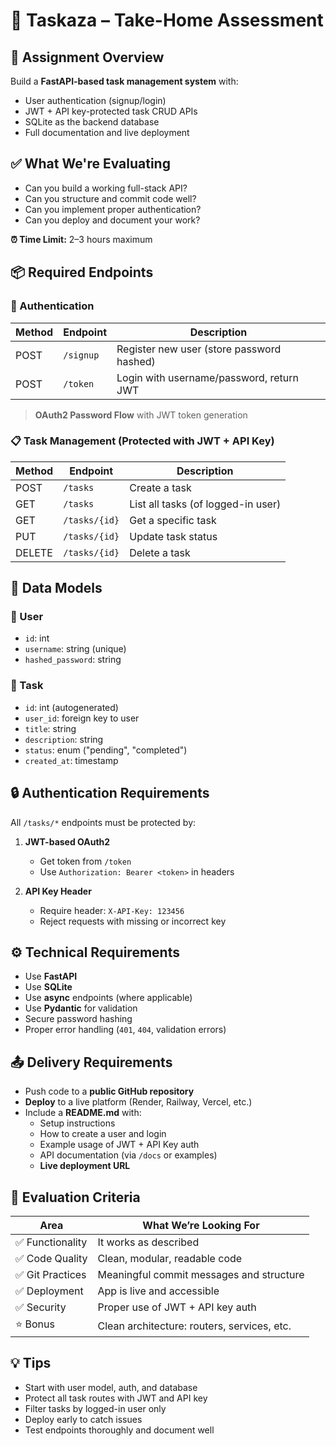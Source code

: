 # 📝 Taskaza – Take-Home Assessment

## 🚀 Assignment Overview

Build a **FastAPI-based task management system** with:

- User authentication (signup/login)
- JWT + API key-protected task CRUD APIs
- SQLite as the backend database
- Full documentation and live deployment



## ✅ What We're Evaluating

- Can you build a working full-stack API?
- Can you structure and commit code well?
- Can you implement proper authentication?
- Can you deploy and document your work?

**⏰ Time Limit:** 2–3 hours maximum



## 📦 Required Endpoints

### 🔐 Authentication

| Method | Endpoint    | Description               |
|--------|-------------|---------------------------|
| POST   | `/signup`   | Register new user (store password hashed) |
| POST   | `/token`    | Login with username/password, return JWT |

> **OAuth2 Password Flow** with JWT token generation


### 📋 Task Management (Protected with JWT + API Key)

| Method | Endpoint        | Description                   |
|--------|-----------------|-------------------------------|
| POST   | `/tasks`        | Create a task                 |
| GET    | `/tasks`        | List all tasks (of logged-in user) |
| GET    | `/tasks/{id}`   | Get a specific task           |
| PUT    | `/tasks/{id}`   | Update task status            |
| DELETE | `/tasks/{id}`   | Delete a task                 |



## 📐 Data Models

### 🧑 User

- `id`: int
- `username`: string (unique)
- `hashed_password`: string

### 📝 Task

- `id`: int (autogenerated)
- `user_id`: foreign key to user
- `title`: string
- `description`: string
- `status`: enum ("pending", "completed")
- `created_at`: timestamp



## 🔒 Authentication Requirements

All `/tasks/*` endpoints must be protected by:

1. **JWT-based OAuth2**
   - Get token from `/token`
   - Use `Authorization: Bearer <token>` in headers

2. **API Key Header**
   - Require header: `X-API-Key: 123456`
   - Reject requests with missing or incorrect key


## ⚙️ Technical Requirements

- Use **FastAPI**
- Use **SQLite**
- Use **async** endpoints (where applicable)
- Use **Pydantic** for validation
- Secure password hashing
- Proper error handling (`401`, `404`, validation errors)



## 📤 Delivery Requirements

- Push code to a **public GitHub repository**
- **Deploy** to a live platform (Render, Railway, Vercel, etc.)
- Include a **README.md** with:
  - Setup instructions
  - How to create a user and login
  - Example usage of JWT + API Key auth
  - API documentation (via `/docs` or examples)
  - **Live deployment URL**


## 🧪 Evaluation Criteria

| Area           | What We’re Looking For                        |
|----------------|-----------------------------------------------|
| ✅ Functionality | It works as described                        |
| ✅ Code Quality  | Clean, modular, readable code                |
| ✅ Git Practices | Meaningful commit messages and structure     |
| ✅ Deployment    | App is live and accessible                   |
| ✅ Security      | Proper use of JWT + API key auth             |
| ⭐️ Bonus        | Clean architecture: routers, services, etc. |


## 💡 Tips

- Start with user model, auth, and database
- Protect all task routes with JWT and API key
- Filter tasks by logged-in user only
- Deploy early to catch issues
- Test endpoints thoroughly and document well

